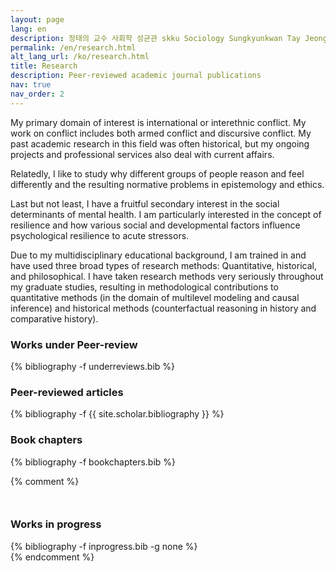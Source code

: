 ```yaml
---
layout: page
lang: en
description: 정태의 교수 사회학 성균관 skku Sociology Sungkyunkwan Tay Jeong
permalink: /en/research.html
alt_lang_url: /ko/research.html
title: Research
description: Peer-reviewed academic journal publications
nav: true
nav_order: 2
---
```

<!-- en/publications.md -->
My primary domain of interest is international or interethnic conflict. My work on conflict includes both armed conflict and discursive conflict. My past academic research in this field was often historical, but my ongoing projects and professional services also deal with current affairs.  

Relatedly, I like to study why different groups of people reason and feel differently and the resulting normative problems in epistemology and ethics.   

Last but not least, I have a fruitful secondary interest in the social determinants of mental health. I am particularly interested in the concept of resilience and how various social and developmental factors influence psychological resilience to acute stressors. 

Due to my multidisciplinary educational background, I am trained in and have used three broad types of research methods: Quantitative, historical, and philosophical. I have taken research methods very seriously throughout my graduate studies, resulting in methodological contributions to quantitative methods (in the domain of multilevel modeling and causal inference) and historical methods (counterfactual reasoning in history and comparative history).  

<h3>Works under Peer-review</h3>
<div class="publications">
{% bibliography -f underreviews.bib %}
</div>

<h3>Peer-reviewed articles</h3>
<div class="publications">
{% bibliography -f {{ site.scholar.bibliography }} %}
</div>

<h3>Book chapters</h3>
<div class="publications">
{% bibliography -f bookchapters.bib %}
</div>


{% comment %}
<div style="height: 1em;"></div>
<h3>Works in progress</h3>
<div class="publications-noyear">
{% bibliography -f inprogress.bib -g none %}
</div>
{% endcomment %}


